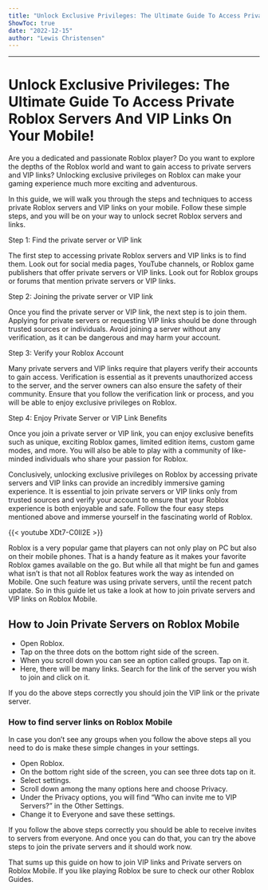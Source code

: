 ```yaml
---
title: "Unlock Exclusive Privileges: The Ultimate Guide To Access Private Roblox Servers And VIP Links On Your Mobile!"
ShowToc: true 
date: "2022-12-15"
author: "Lewis Christensen"
---
```

*****
# Unlock Exclusive Privileges: The Ultimate Guide To Access Private Roblox Servers And VIP Links On Your Mobile! 

Are you a dedicated and passionate Roblox player? Do you want to explore the depths of the Roblox world and want to gain access to private servers and VIP links? Unlocking exclusive privileges on Roblox can make your gaming experience much more exciting and adventurous. 

In this guide, we will walk you through the steps and techniques to access private Roblox servers and VIP links on your mobile. Follow these simple steps, and you will be on your way to unlock secret Roblox servers and links. 

Step 1: Find the private server or VIP link 

The first step to accessing private Roblox servers and VIP links is to find them. Look out for social media pages, YouTube channels, or Roblox game publishers that offer private servers or VIP links. Look out for Roblox groups or forums that mention private servers or VIP links. 

Step 2: Joining the private server or VIP link 

Once you find the private server or VIP link, the next step is to join them. Applying for private servers or requesting VIP links should be done through trusted sources or individuals. Avoid joining a server without any verification, as it can be dangerous and may harm your account. 

Step 3: Verify your Roblox Account 

Many private servers and VIP links require that players verify their accounts to gain access. Verification is essential as it prevents unauthorized access to the server, and the server owners can also ensure the safety of their community. Ensure that you follow the verification link or process, and you will be able to enjoy exclusive privileges on Roblox. 

Step 4: Enjoy Private Server or VIP Link Benefits 

Once you join a private server or VIP link, you can enjoy exclusive benefits such as unique, exciting Roblox games, limited edition items, custom game modes, and more. You will also be able to play with a community of like-minded individuals who share your passion for Roblox. 

Conclusively, unlocking exclusive privileges on Roblox by accessing private servers and VIP links can provide an incredibly immersive gaming experience. It is essential to join private servers or VIP links only from trusted sources and verify your account to ensure that your Roblox experience is both enjoyable and safe. Follow the four easy steps mentioned above and immerse yourself in the fascinating world of Roblox.

{{< youtube XDt7-C0Il2E >}} 



Roblox is a very popular game that players can not only play on PC but also on their mobile phones. That is a handy feature as it makes your favorite Roblox games available on the go. But while all that might be fun and games what isn’t is that not all Roblox features work the way as intended on Mobile. One such feature was using private servers, until the recent patch update. So in this guide let us take a look at how to join private servers and VIP links on Roblox Mobile.
 
## How to Join Private Servers on Roblox Mobile
 

 
- Open Roblox.
 - Tap on the three dots on the bottom right side of the screen.
 - When you scroll down you can see an option called groups. Tap on it.
 - Here, there will be many links. Search for the link of the server you wish to join and click on it.

 
If you do the above steps correctly you should join the VIP link or the private server.
 
### How to find server links on Roblox Mobile
 
In case you don’t see any groups when you follow the above steps all you need to do is make these simple changes in your settings.
 
- Open Roblox.
 - On the bottom right side of the screen, you can see three dots tap on it.
 - Select settings.
 - Scroll down among the many options here and choose Privacy.
 - Under the Privacy options, you will find “Who can invite me to VIP Servers?” in the Other Settings.
 - Change it to Everyone and save these settings.

 
If you follow the above steps correctly you should be able to receive invites to servers from everyone. And once you can do that, you can try the above steps to join the private servers and it should work now.
 
That sums up this guide on how to join VIP links and Private servers on Roblox Mobile. If you like playing Roblox be sure to check our other Roblox Guides.




